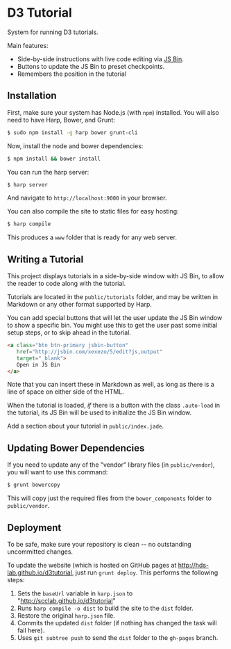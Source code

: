 # D3 Tutorial

System for running D3 tutorials.

Main features:
- Side-by-side instructions with live code editing via [JS Bin](jsbin.com).
- Buttons to update the JS Bin to preset checkpoints.
- Remembers the position in the tutorial


## Installation

First, make sure your system has Node.js (with `npm`) installed.
You will also need to have Harp, Bower, and Grunt:

```sh
$ sudo npm install -g harp bower grunt-cli
```

Now, install the node and bower dependencies:

```sh
$ npm install && bower install
```

You can run the harp server:

```sh
$ harp server
```

And navigate to `http://localhost:9000` in your browser.

You can also compile the site to static files for easy hosting:

```sh
$ harp compile
```

This produces a `www` folder that is ready for any web server.


## Writing a Tutorial

This project displays tutorials in a side-by-side window with JS Bin,
to allow the reader to code along with the tutorial.

Tutorials are located in the `public/tutorials` folder, and may be written in Markdown
or any other format supported by Harp.

You can add special buttons that will let the user update the JS Bin window
to show a specific bin. You might use this to get the user past some initial setup steps,
or to skip ahead in the tutorial.

```html
<a class="btn btn-primary jsbin-button"
   href="http://jsbin.com/xexezo/5/edit?js,output"
   target="_blank">
   Open in JS Bin
</a>
```

Note that you can insert these in Markdown as well, as long as there is a line of space
on either side of the HTML.

When the tutorial is loaded, *if* there is a button with the class `.auto-load`
in the tutorial, its JS Bin will be used to initialize the JS Bin window.

Add a section about your tutorial in `public/index.jade`.

## Updating Bower Dependencies

If you need to update any of the "vendor" library files (in `public/vendor`),
you will want to use this command:

```sh
$ grunt bowercopy
```

This will copy just the required files from the `bower_components` folder to `public/vendor`.

## Deployment

To be safe, make sure your repository is clean -- no outstanding uncommitted changes.

To update the website (which is hosted on GitHub pages at http://hds-lab.github.io/d3tutorial,
just run `grunt deploy`. This performs the following steps:

1. Sets the `baseUrl` variable in `harp.json` to "http://scclab.github.io/d3tutorial"
2. Runs `harp compile -o dist` to build the site to the `dist` folder.
3. Restore the original `harp.json` file.
4. Commits the updated `dist` folder (if nothing has changed the task will fail here).
5. Uses `git subtree push` to send the `dist` folder to the `gh-pages` branch.

